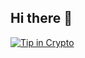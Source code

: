 ## Hi there 👋
[![Tip in Crypto](https://7326a4b7-3268-4a75-9001-f3cfcfddfba9-00-rctxqey0ksew.spock.replit.dev/badge.svg)](https://7326a4b7-3268-4a75-9001-f3cfcfddfba9-00-rctxqey0ksew.spock.replit.dev/xr0a )
<!--
**xR0am/xR0am** is a ✨ _special_ ✨ repository because its `README.md` (this file) appears on your GitHub profile.

Here are some ideas to get you started:

- 🔭 I’m currently working on ...
- 🌱 I’m currently learning ...
- 👯 I’m looking to collaborate on ...
- 🤔 I’m looking for help with ...
- 💬 Ask me about ...
- 📫 How to reach me: ...
- 😄 Pronouns: ...
- ⚡ Fun fact: ...
-->
